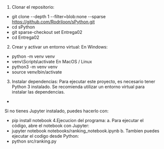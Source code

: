 1. Clonar el repositorio:
- git clone --depth 1 --filter=blob:none --sparse https://github.com/Rodriloon/sPython.git
- cd sPython
- git sparse-checkout set Entrega02
- cd Entrega02
2. Crear y activar un entorno virtual:
  En Windows:
- python -m venv venv
- venv\Scripts\activate
  En MacOS / Linux
- python3 -m venv venv
- source venv/bin/activate
3. Instalar dependencias:
Para ejecutar este proyecto, es necesario tener Python 3 instalado. Se recomienda utilizar un entorno virtual para instalar las dependencias.
- 
Si no tienes Jupyter instalado, puedes hacerlo con:
- pip install notebook 
4.Ejecucion del programa:
a. Para ejecutar el código, abre el notebook con Jupyter:
- jupyter notebook notebooks/ranking_notebook.ipynb
b. Tambien puedes ejecutar el codigo desde Python:
- python src/ranking.py
